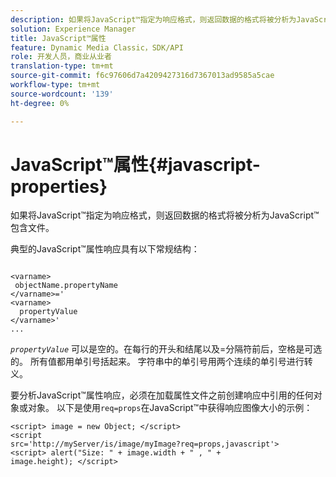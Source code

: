 ```yaml
---
description: 如果将JavaScript™指定为响应格式，则返回数据的格式将被分析为JavaScript™包含文件。
solution: Experience Manager
title: JavaScript™属性
feature: Dynamic Media Classic，SDK/API
role: 开发人员，商业从业者
translation-type: tm+mt
source-git-commit: f6c97606d7a4209427316d7367013ad9585a5cae
workflow-type: tm+mt
source-wordcount: '139'
ht-degree: 0%

---
```



# JavaScript™属性{#javascript-properties}

如果将JavaScript™指定为响应格式，则返回数据的格式将被分析为JavaScript™包含文件。

典型的JavaScript™属性响应具有以下常规结构：

```
           
<varname> 
 objectName.propertyName 
</varname>=' 
<varname>
  propertyValue 
</varname>' 
...
```

*`propertyValue`* 可以是空的。在每行的开头和结尾以及=分隔符前后，空格是可选的。 所有值都用单引号括起来。 字符串中的单引号用两个连续的单引号进行转义。

要分析JavaScript™属性响应，必须在加载属性文件之前创建响应中引用的任何对象或对象。 以下是使用`req=props`在JavaScript™中获得响应图像大小的示例：

```
<script> image = new Object; </script> 
<script 
src='http://myServer/is/image/myImage?req=props,javascript'> 
<script> alert("Size: " + image.width + " , " + 
image.height); </script>
```

